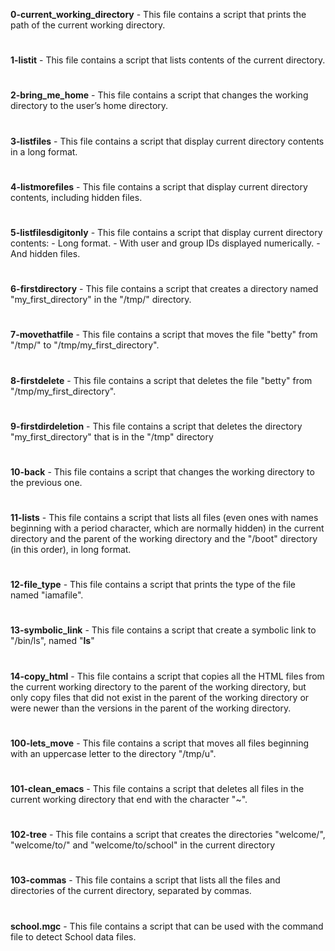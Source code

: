 **0-current_working_directory** - This file contains a script that prints the path of the current working directory.
#
**1-listit** - This file contains a script that lists contents of the current directory.
#
**2-bring_me_home** - This file contains a script that changes the working directory to the user’s home directory.
#
**3-listfiles** - This file contains a script that display current directory contents in a long format.
#
**4-listmorefiles** - This file contains a script that display current directory contents, including hidden files.
#
**5-listfilesdigitonly** - This file contains a script that display current directory contents:
	- Long format.
	- With user and group IDs displayed numerically.
	- And hidden files.
#
**6-firstdirectory** - This file contains a script that creates a directory named "my_first_directory" in the "/tmp/" directory.
#
**7-movethatfile** - This file contains a script that moves the file "betty" from "/tmp/" to "/tmp/my_first_directory".
#
**8-firstdelete** - This file contains a script that deletes the file "betty" from "/tmp/my_first_directory".
#
**9-firstdirdeletion** - This file contains a script that deletes the directory "my_first_directory" that is in the "/tmp" directory
#
**10-back** - This file contains a script that changes the working directory to the previous one.
#
**11-lists** - This file contains a script that  lists all files (even ones with names beginning with a period character, which are normally hidden) in the current directory and the parent of the working directory and the "/boot" directory (in this order), in long format.
#
**12-file_type** - This file contains a script that prints the type of the file named "iamafile".
#
**13-symbolic_link** - This file contains a script that create a symbolic link to "/bin/ls", named "__ls__"
#
**14-copy_html** - This file contains a script that copies all the HTML files from the current working directory to the parent of the working directory, but only copy files that did not exist in the parent of the working directory or were newer than the versions in the parent of the working directory.
#
**100-lets_move** - This file contains a script that moves all files beginning with an uppercase letter to the directory "/tmp/u". 
#
**101-clean_emacs** - This file contains a script that deletes all files in the current working directory that end with the character "~".
#
**102-tree** - This file contains a script that creates the directories "welcome/", "welcome/to/" and "welcome/to/school" in the current directory
#
**103-commas** - This file contains a script that lists all the files and directories of the current directory, separated by commas.
#
**school.mgc** - This file contains a script that can be used with the command file to detect School data files.
#
